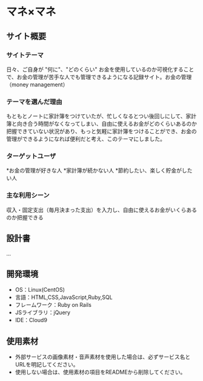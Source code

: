 # マネ×マネ

## サイト概要
### サイトテーマ
日々、ご自身が "何に"、"どのくらい" お金を使用しているのか可視化することで、お金の管理が苦手な人でも管理できるようになる記録サイト。お金の管理（money management）

### テーマを選んだ理由
もともとノートに家計簿をつけていたが、忙しくなるとつい後回しにして、家計簿と向き合う時間がなくなってしまい、自由に使えるお金がどのくらいあるのか把握できていない状況があり、もっと気軽に家計簿をつけることができ、お金の管理ができるようになれば便利だと考え、このテーマにしました。

### ターゲットユーザ
*お金の管理が好きな人
*家計簿が続かない人
*節約したい、楽しく貯金がしたい人

### 主な利用シーン
収入・固定支出（毎月決まった支出）を入力し、自由に使えるお金がいくらあるのか把握できる

## 設計書
...

## 開発環境
- OS：Linux(CentOS)
- 言語：HTML,CSS,JavaScript,Ruby,SQL
- フレームワーク：Ruby on Rails
- JSライブラリ：jQuery
- IDE：Cloud9

## 使用素材
- 外部サービスの画像素材・音声素材を使用した場合は、必ずサービス名とURLを明記してください。
- 使用しない場合は、使用素材の項目をREADMEから削除してください。